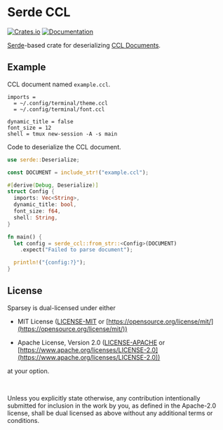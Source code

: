 # Serde CCL

[![Crates.io](https://img.shields.io/crates/v/serde_ccl)](https://crates.io/crates/serde_ccl)
[![Documentation](https://docs.rs/serde_ccl/badge.svg)](https://docs.rs/serde_ccl)

[Serde](https://crates.io/crates/serde)-based crate for deserializing
[CCL Documents](https://chshersh.com/blog/2025-01-06-the-most-elegant-configuration-language.html).

## Example

CCL document named `example.ccl`.

```text
imports =
  = ~/.config/terminal/theme.ccl
  = ~/.config/terminal/font.ccl

dynamic_title = false
font_size = 12
shell = tmux new-session -A -s main
```

Code to deserialize the CCL document.

```rust
use serde::Deserialize;

const DOCUMENT = include_str!("example.ccl");

#[derive(Debug, Deserialize)]
struct Config {
  imports: Vec<String>,  
  dynamic_title: bool,
  font_size: f64,
  shell: String,
}

fn main() {
  let config = serde_ccl::from_str::<Config>(DOCUMENT)
    .expect("Failed to parse document");

  println!("{config:?}");
}
```

## License

Sparsey is dual-licensed under either

- MIT License ([LICENSE-MIT](LICENSE-MIT) or
  [https://opensource.org/license/mit/](https://opensource.org/license/mit/))

- Apache License, Version 2.0 ([LICENSE-APACHE](LICENSE-APACHE) or
  [https://www.apache.org/licenses/LICENSE-2.0](https://www.apache.org/licenses/LICENSE-2.0))

at your option.

<br />

Unless you explicitly state otherwise, any contribution intentionally submitted
for inclusion in the work by you, as defined in the Apache-2.0 license, shall be
dual licensed as above without any additional terms or conditions.
